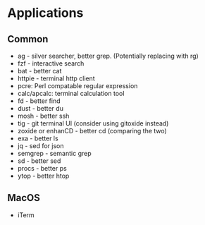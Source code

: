 # Applications

## Common
* ag - silver searcher, better grep. (Potentially replacing with rg)
* fzf - interactive search
* bat - better cat
* httpie - terminal http client
* pcre: Perl compatable regular expression
* calc/apcalc: terminal calculation tool
* fd - better find
* dust - better du
* mosh - better ssh
* tig - git terminal UI (consider using gitoxide instead)
* zoxide or enhanCD - better cd (comparing the two)
* exa - better ls
* jq - sed for json
* semgrep - semantic grep
* sd - better sed
* procs - better ps
* ytop - better htop

## MacOS
* iTerm
